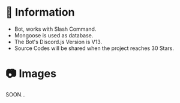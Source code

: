 # 📝 Information

- Bot, works with Slash Command.
- Mongoose is used as database.
- The Bot's Discord.js Version is V13.
- Source Codes will be shared when the project reaches 30 Stars.

# 📷 Images

SOON...
